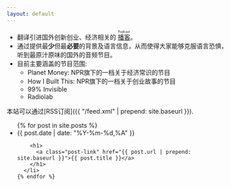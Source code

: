 ```yaml
---
layout: default
---
```


- 翻译引进国外创新创业、经济相关的 <ruby><rb><a href="https://en.wikipedia.org/wiki/Podcast"> 播客 </a> </rb><rp>(</rp><rt>Podcast</rt><rp>)</rp></ruby>。
- 通过提供最**少**但最**必要**的背景及语言信息，从而使得大家能够克服语言恐惧，听到最原汁原味的国外的音频节目。
- 目前主要涵盖的节目范围:
	- Planet Money: NPR旗下的一档关于经济常识的节目
	-	How I Built This: NPR旗下的一档关于创业故事的节目
	-	99% Invisible
	-	Radiolab

本站可以通过[RSS订阅]({{ "/feed.xml" | prepend: site.baseurl }}).

<div class="home">

  <ul class="post-list">
    {% for post in site.posts %}
      <li>
        <span class="post-meta">{{ post.date | date: "%Y-%m-%d,%A" }}</span>

        <h1>
          <a class="post-link" href="{{ post.url | prepend: site.baseurl }}">{{ post.title }}</a>
        </h1>
      </li>
    {% endfor %}
  </ul>

</div>
